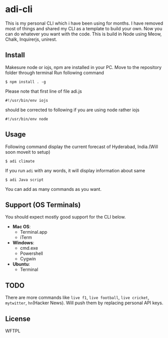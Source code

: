adi-cli
=======

This is my personal CLI which i have been using for months. I have removed most of things and shared my CLI as a template to build your own. Now you can do whatever you want with the code. This is build in Node using Meow, Chalk, Inquirerjs, unirest.

## Install

Makesure node or iojs, npm are installed in your PC.
Move to the repository folder through terminal
Run following command
```
$ npm install . -g
```

Please note that first line of file adi.js 
```
#!/usr/bin/env iojs
```
should be corrected to following if you are using node rather iojs
```
#!/usr/bin/env node
```

## Usage
Following command display the current forecast of Hyderabad, India.(Will soon moveit to setup)
```
$ adi climate
```

If you run `adi` with any words, it will display information about same
```
$ adi Java script
```

You can add as many commands as you want.

## Support (OS Terminals)

You should expect mostly good support for the CLI below.

- **Mac OS**:
  - Terminal.app
  - iTerm
- **Windows**:
  - cmd.exe
  - Powershell
  - Cygwin
- **Ubuntu**:
  - Terminal

## TODO
There are more commands like `live f1`, `live football`, `live cricket`, `mytwitter`, `hn`(Hacker News). Will push them by replacing personal API keys. 

## License

WFTPL
